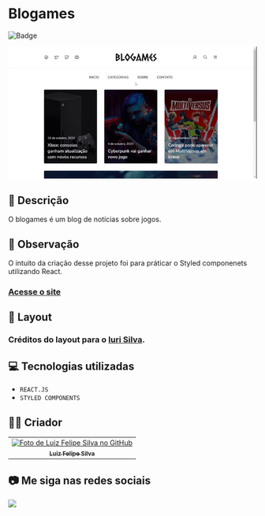# Blogames

![Badge](http://img.shields.io/static/v1?label=STATUS&message=CONCLUIDO&color=GREEN&style=for-the-badge)

<img src="https://github.com/luizfelipe9627/blogames/blob/main/src/assets/img/apresentacao.gif" alt="Apresentação do Blogames">

## 📄 Descrição

O blogames é um blog de notícias sobre jogos.

## 📑 Observação

O intuito da criação desse projeto foi para práticar o Styled componenets utilizando React.

### <a href="https://luizfelipe9627-steam-redesign.netlify.app">Acesse o site</a>

## 🎨 Layout

### Créditos do layout para o <a href="https://www.figma.com/file/Yb9IBH56g7T1hdIyZ3BMNO/Desafios---Codel%C3%A2ndia?type=design&node-id=210567-3773&mode=design&t=KyRRbJ8ZTKwxhr38-4">Iuri Silva</a>.

## 💻 Tecnologias utilizadas

- `REACT.JS`
- `STYLED COMPONENTS`

## 🧑‍💻 Criador

<table>
  <tr>
    <td align="center">
      <a href="https://github.com/luizfelipe9627">
        <img src="https://github.com/luizfelipe9627.png" width="100px;" alt="Foto de Luiz Felipe Silva no GitHub"/><br>
        <sub>
          <b>Luiz Felipe Silva</b>
        </sub>
      </a>
    </td>
  </tr>
</table>

## 📷 Me siga nas redes sociais<br>

<p align="left">
  <a href="https://www.linkedin.com/in/luizfelipe9627/" target="_blank"><img src="https://img.shields.io/badge/-LinkedIn-%230077B5?style=for-the-badge&logo=linkedin&logoColor=white"></a>
</p>
